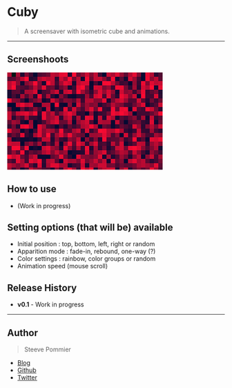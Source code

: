 Cuby
====
> A screensaver with isometric cube and animations.

----
## Screenshoots

![Work in progress](Assets/DEMO_WIP.png "Demo cuby (Work in progress)")

## How to use

* (Work in progress)

## Setting options (that will be) available

* Initial position : top, bottom, left, right or random
* Apparition mode : fade-in, rebound, one-way (?)
* Color settings : rainbow, color groups or random
* Animation speed (mouse scroll)

## Release History

 * **v0.1** - Work in progress

----

## Author
> Steeve Pommier

* [Blog](http://www.mncorp.net)
* [Github](https://github.com/CostardRouge)
* [Twitter](https://twitter.com/LeBlousonRouge)
